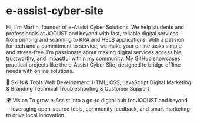 # e-assist-cyber-site
Hi, I'm Martin, founder of e-Assist Cyber Solutions. We help students and professionals at JOOUST and beyond with fast, reliable digital services—from printing and scanning to KRA and HELB applications. With a passion for tech and a commitment to service, we make your online tasks simple and stress-free.
I’m passionate about making digital services accessible, trustworthy, and impactful within my community. My GitHub showcases practical projects like the e-Assist Cyber Site, designed to bridge offline needs with online solutions.

🔧 Skills & Tools
Web Development: HTML, CSS, JavaScript
Digital Marketing & Branding
Technical Troubleshooting & Customer Support

🌍 Vision 
To grow e-Assist into a go-to digital hub for JOOUST and beyond—leveraging open-source tools, community feedback, and smart marketing to drive local innovation.
